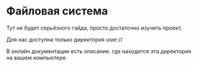 # Файловая система

Тут не будет серьёзного гайда, просто достаточно изучить проект.

Для нас доступна только директория user://

В онлайн документации есть описание. где находится эта директория на вашем компьютере

